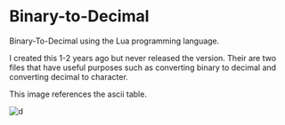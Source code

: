 # Binary-to-Decimal


Binary-To-Decimal using the Lua programming language.

I created this 1-2 years ago but never released the version. Their are two files that have useful purposes such as converting binary to decimal and converting decimal to character.

This image references the ascii table. 

![d](https://user-images.githubusercontent.com/103855043/213952461-848f7b63-7801-43e5-8bb2-fd54076363de.png)
